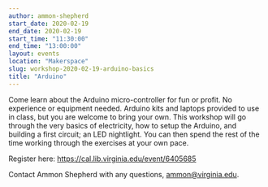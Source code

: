 ```yaml
---
author: ammon-shepherd
start_date: 2020-02-19
end_date: 2020-02-19
start_time: "11:30:00"
end_time: "13:00:00"
layout: events
location: "Makerspace"
slug: workshop-2020-02-19-arduino-basics
title: "Arduino"
---
```


Come learn about the Arduino micro-controller for fun or profit. No experience or equipment needed. Arduino kits and laptops provided to use in 
class, but you are welcome to bring your own. This workshop will go through the very basics of electricity, how to setup the Arduino, and building 
a first circuit; an LED nightlight. You can then spend the rest of the time working through the exercises at your own pace.

Register here: https://cal.lib.virginia.edu/event/6405685

Contact Ammon Shepherd with any questions, <a href="mailto:ammon@virginia.edu">ammon@virginia.edu</a>.
